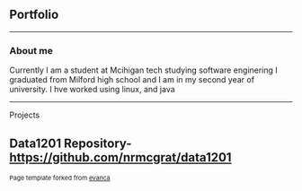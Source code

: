 ## Portfolio

---

### About me

Currently I am a student at Mcihigan tech studying software enginering I graduated from Milford high school and I am in my second year of university. I hve worked using linux, and java


---
Projects

Data1201 Repository- https://github.com/nrmcgrat/data1201
---
<p style="font-size:11px">Page template forked from <a href="https://github.com/evanca/quick-portfolio">evanca</a></p>
<!-- Remove above link if you don't want to attibute -->
